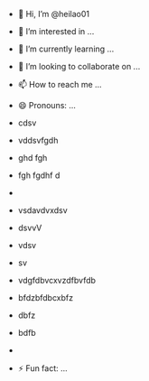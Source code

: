 - 👋 Hi, I’m @heilao01
- 👀 I’m interested in ...
- 🌱 I’m currently learning ...
- 💞️ I’m looking to collaborate on ...
- 📫 How to reach me ...
- 😄 Pronouns: ...
- cdsv
- vddsvfgdh

- ghd fgh
- fgh fgdhf d
- 
- vsdavdvxdsv
- dsvvV
- vdsv
- sv
- vdgfdbvcxvzdfbvfdb
- bfdzbfdbcxbfz
- dbfz
- bdfb
- 
- ⚡ Fun fact: ...

<!---
heilao01/heilao01 is a ✨ special ✨ repository because its `README.md` (this file) appears on your GitHub profile.
You can click the Preview link to take a look at your changes.
--->
